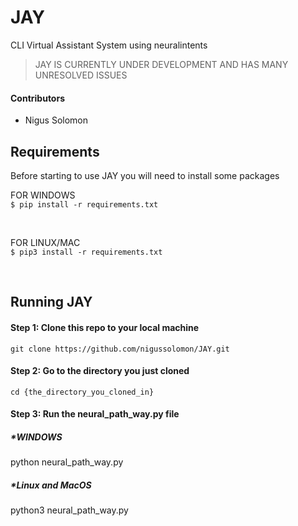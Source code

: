 # JAY
CLI Virtual Assistant System using neuralintents

>JAY IS CURRENTLY UNDER DEVELOPMENT AND HAS MANY UNRESOLVED ISSUES

#### Contributors

- Nigus Solomon

## Requirements
Before starting to use JAY you will need to install some packages</br>

FOR WINDOWS</br>
`$ pip install -r requirements.txt`</br>

</br>

FOR LINUX/MAC</br>
`$ pip3 install -r requirements.txt`</br>

</br>

## Running JAY

#### Step 1: Clone this repo to your local machine
`git clone https://github.com/nigussolomon/JAY.git`</br>

#### Step 2: Go to the directory you just cloned
`cd {the_directory_you_cloned_in}`</br>

#### Step 3: Run the neural_path_way.py file

##### *WINDOWS
python neural_path_way.py

##### *Linux and MacOS
python3 neural_path_way.py
